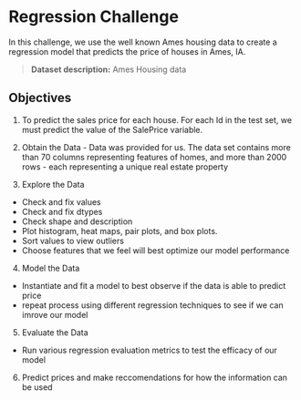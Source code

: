 # Regression Challenge

In this challenge, we use the well known Ames housing data to create a regression model that predicts the price of houses in Ames, IA.

> **Dataset description:** Ames Housing data

## Objectives

1. To predict the sales price for each house. For each Id in the test set, we must predict the value of the SalePrice variable.

2. Obtain the Data - Data was provided for us. The data set contains more than 70 columns representing features of homes, and more than 2000 rows - each representing a unique real estate property

3. Explore the Data
  - Check and fix values
  - Check and fix dtypes
  - Check shape and description
  - Plot histogram, heat maps, pair plots, and box plots.
  - Sort values to view outliers
  - Choose features that we feel will best optimize our model performance
  
4. Model the Data
  - Instantiate and fit a model to best observe if the data is able to predict price
  - repeat process using different regression techniques to see if we can imrove our model
  
5. Evaluate the Data
  - Run various regression evaluation metrics to test the efficacy of our model
  
6. Predict prices and make reccomendations for how the information can be used
